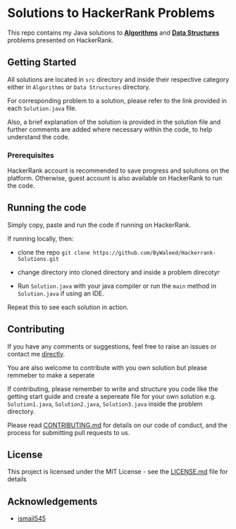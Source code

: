 # Solutions to HackerRank Problems

This repo contains my Java solutions to [**Algorithms**](https://www.hackerrank.com/domains/algorithms) and [**Data Structures**](https://www.hackerrank.com/domains/data-structures) problems presented on HackerRank.

## Getting Started

All solutions are located in ```src``` directory and inside their respective category either in ```Algorithms``` or ```Data Structures``` directory. 

For corresponding problem to a solution, please refer to the link provided in each ```Solution.java``` file.

Also, a brief explanation of the solution is provided in the solution file and further comments are added where necessary within the code, to help understand the code.

### Prerequisites

HackerRank account is recommended to save progress and solutions on the platform. Otherwise, guest account is also available on HackerRank to run the code.

## Running the code

Simply copy, paste and run the code if running on HackerRank.

If running locally, then: 

* clone the repo ```git clone https://github.com/ByWaleed/Hackerrank-Solutions.git```

* change directory into cloned directory and inside a problem direcotyr

* Run ```Solution.java``` with your java compiler or run the ```main``` method in ```Solution.java``` if using an IDE.

Repeat this to see each solution in action.

## Contributing

If you have any comments or suggestions, feel free to raise an issues or contact me [directly](https://bywaleed.github.io).

You are also welcome to contribute with you own solution but please remmeber to make a seperate 

If contributing, please remember to write and structure you code like the getting start guide and create a sepereate file for your own solution e.g. ```Solution1.java```, ```Solution2.java```, ```Solution3.java``` inside the problem directory.

Please read [CONTRIBUTING.md](https://gist.github.com/PurpleBooth/b24679402957c63ec426) for details on our code of conduct, and the process for submitting pull requests to us.

## License

This project is licensed under the MIT License - see the [LICENSE.md](LICENSE.md) file for details

## Acknowledgements

* [ismail545](https://github.com/ismail545/.github.io)

